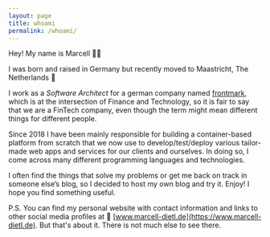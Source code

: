 ```yaml
---
layout: page
title: whoami
permalink: /whoami/
---
```


Hey! My name is Marcell 👨‍💻

I was born and raised in Germany but recently moved to Maastricht, The Netherlands 🌷

I work as a *Software Architect* for a german company named [frontmark](https://www.frontmark.de), which is at the intersection of Finance and Technology, so it is fair to say that we are a FinTech company, even though the term might mean different things for different people.

Since 2018 I have been mainly responsible for building a container-based platform from scratch that we now use to develop/test/deploy various tailor-made web apps and services for our clients and ourselves. In doing so, I come across many different programming languages and technologies.

I often find the things that solve my problems or get me back on track in someone else’s blog, so I decided to host my own blog and try it. Enjoy! I hope you find something useful.

P.S. You can find my personal website with contact information and links to other social media profiles at 🔗 [www.marcell-dietl.de](https://www.marcell-dietl.de). But that's about it. There is not much else to see there.
